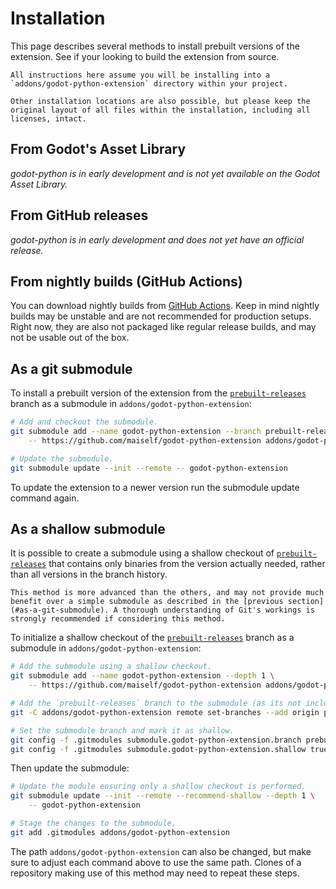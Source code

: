 # Installation

This page describes several methods to install prebuilt versions of the extension. See [](/development/building.md) if your looking to build the extension from source.

```{note}
All instructions here assume you will be installing into a `addons/godot-python-extension` directory within your project.

Other installation locations are also possible, but please keep the original layout of all files within the installation, including all licenses, intact.
```


## From Godot's Asset Library

_godot-python is in early development and is not yet available on the Godot Asset Library._

## From GitHub releases

_godot-python is in early development and does not yet have an official release._

[//]: # (Visit the project's [releases page]&#40;https://github.com/maiself/godot-python-extension/releases&#41; and download the archive for the version of the extension you need. Then extract the archive into the `addons/godot-python-extension` directory within your project.)

## From nightly builds (GitHub Actions)

You can download nightly builds from [GitHub Actions](https://github.com/maiself/godot-python-extension/actions). Keep in mind nightly builds may be unstable and are not recommended for production setups. Right now, they are also not packaged like regular release builds, and may not be usable out of the box.

## As a git submodule

To install a prebuilt version of the extension from the [`prebuilt-releases`](https://github.com/maiself/godot-python-extension/tree/prebuilt-releases) branch as a submodule in `addons/godot-python-extension`:

```bash
# Add and checkout the submodule.
git submodule add --name godot-python-extension --branch prebuilt-releases \
	-- https://github.com/maiself/godot-python-extension addons/godot-python-extension

# Update the submodule.
git submodule update --init --remote -- godot-python-extension
```

To update the extension to a newer version run the submodule update command again.


## As a shallow submodule

It is possible to create a submodule using a shallow checkout of [`prebuilt-releases`](https://github.com/maiself/godot-python-extension/tree/prebuilt-releases) that contains only binaries from the version actually needed, rather than all versions in the branch history.

```{caution}
This method is more advanced than the others, and may not provide much benefit over a simple submodule as described in the [previous section](#as-a-git-submodule). A thorough understanding of Git's workings is strongly recommended if considering this method.
```

To initialize a shallow checkout of the [`prebuilt-releases`](https://github.com/maiself/godot-python-extension/tree/prebuilt-releases) branch as a submodule in `addons/godot-python-extension`:

```bash
# Add the submodule using a shallow checkout.
git submodule add --name godot-python-extension --depth 1 \
	-- https://github.com/maiself/godot-python-extension addons/godot-python-extension

# Add the `prebuilt-releases` branch to the submodule (as its not included by default).
git -C addons/godot-python-extension remote set-branches --add origin prebuilt-releases

# Set the submodule branch and mark it as shallow.
git config -f .gitmodules submodule.godot-python-extension.branch prebuilt-releases
git config -f .gitmodules submodule.godot-python-extension.shallow true
```

Then update the submodule:

```bash
# Update the module ensuring only a shallow checkout is performed.
git submodule update --init --remote --recommend-shallow --depth 1 \
	-- godot-python-extension

# Stage the changes to the submodule.
git add .gitmodules addons/godot-python-extension
```

The path `addons/godot-python-extension` can also be changed, but make sure to adjust each command above to use the same path. Clones of a repository making use of this method may need to repeat these steps.


